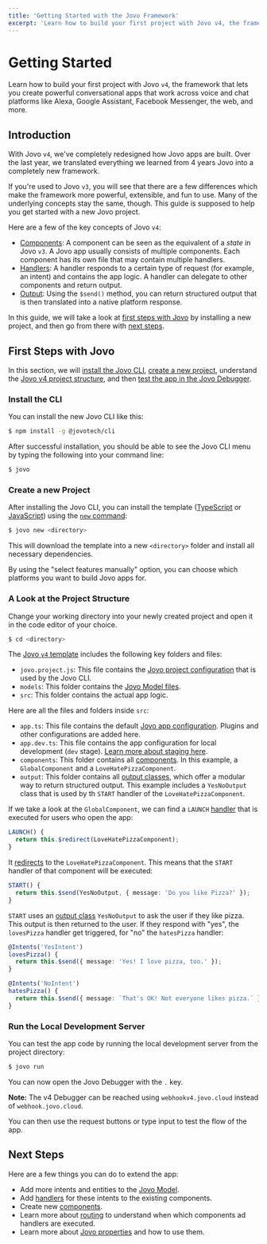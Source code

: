 ```yaml
---
title: 'Getting Started with the Jovo Framework'
excerpt: 'Learn how to build your first project with Jovo v4, the framework that lets you create powerful conversational apps that work across voice and chat platforms like Alexa, Google Assistant, Facebook Messenger, the web, and more.'
---
```


# Getting Started

Learn how to build your first project with Jovo `v4`, the framework that lets you create powerful conversational apps that work across voice and chat platforms like Alexa, Google Assistant, Facebook Messenger, the web, and more.

## Introduction

With Jovo `v4`, we've completely redesigned how Jovo apps are built. Over the last year, we translated everything we learned from 4 years Jovo into a completely new framework.

If you're used to Jovo `v3`, you will see that there are a few differences which make the framework more powerful, extensible, and fun to use. Many of the underlying concepts stay the same, though. This guide is supposed to help you get started with a new Jovo project.

Here are a few of the key concepts of Jovo `v4`:

- [Components](./components.md): A component can be seen as the equivalent of a _state_ in Jovo `v3`. A Jovo app usually consists of multiple components. Each component has its own file that may contain multiple handlers.
- [Handlers](./handlers.md): A handler responds to a certain type of request (for example, an intent) and contains the app logic. A handler can delegate to other components and return output.
- [Output](./output.md): Using the `$send()` method, you can return structured output that is then translated into a native platform response.

In this guide, we will take a look at [first steps with Jovo](#first-steps-with-jovo) by installing a new project, and then go from there with [next steps](#next-steps).

## First Steps with Jovo

In this section, we will [install the Jovo CLI](#install-the-cli), [create a new project](#create-a-new-project), understand the [Jovo v4 project structure](#a-look-at-the-project-structure), and then [test the app in the Jovo Debugger](#run-the-local-development-server).

### Install the CLI

You can install the new Jovo CLI like this:

```sh
$ npm install -g @jovotech/cli
```

After successful installation, you should be able to see the Jovo CLI menu by typing the following into your command line:

```sh
$ jovo
```

### Create a new Project

After installing the Jovo CLI, you can install the template ([TypeScript](https://github.com/jovotech/jovo-v4-template) or [JavaScript](https://github.com/jovotech/jovo-v4-template-js)) using the [`new` command](https://v4.jovo.tech/docs/new-command):

```sh
$ jovo new <directory>
```

This will download the template into a new `<directory>` folder and install all necessary dependencies.

By using the "select features manually" option, you can choose which platforms you want to build Jovo apps for.

### A Look at the Project Structure

Change your working directory into your newly created project and open it in the code editor of your choice.

```sh
$ cd <directory>
```

The [Jovo `v4` template](https://github.com/jovotech/jovo-v4-template) includes the following key folders and files:

- `jovo.project.js`: This file contains the [Jovo project configuration](./project-config.md) that is used by the Jovo CLI.
- `models`: This folder contains the [Jovo Model files](./models.md).
- `src`: This folder contains the actual app logic.

Here are all the files and folders inside `src`:

- `app.ts`: This file contains the default [Jovo app configuration](./app-config.md). Plugins and other configurations are added here.
- `app.dev.ts`: This file contains the app configuration for local development (`dev` stage). [Learn more about staging here](./staging.md).
- `components`: This folder contains all [components](./components.md). In this example, a `GlobalComponent` and a `LoveHatePizzaComponent`.
- `output`: This folder contains all [output classes](./output-classes.md), which offer a modular way to return structured output. This example includes a `YesNoOutput` class that is used by th `START` handler of the `LoveHatePizzaComponent`.

If we take a look at the `GlobalComponent`, we can find a `LAUNCH` [handler](./handlers.md) that is executed for users who open the app:

```typescript
LAUNCH() {
  return this.$redirect(LoveHatePizzaComponent);
}
```

It [redirects](./handlers.md#redirect-to-components) to the `LoveHatePizzaComponent`. This means that the `START` handler of that component will be executed:

```typescript
START() {
  return this.$send(YesNoOutput, { message: 'Do you like Pizza?' });
}
```

`START` uses an [output class](./output-classes.md) `YesNoOutput` to ask the user if they like pizza. This output is then returned to the user. If they respond with "yes", the `lovesPizza` handler get triggered, for "no" the `hatesPizza` handler:

```typescript
@Intents('YesIntent')
lovesPizza() {
  return this.$send({ message: 'Yes! I love pizza, too.' });
}

@Intents('NoIntent')
hatesPizza() {
  return this.$send({ message: `That's OK! Not everyone likes pizza.` });
}
```

### Run the Local Development Server

You can test the app code by running the local development server from the project directory:

```sh
$ jovo run
```

You can now open the Jovo Debugger with the `.` key.

**Note:** The v4 Debugger can be reached using `webhookv4.jovo.cloud` instead of `webhook.jovo.cloud`.

You can then use the request buttons or type input to test the flow of the app.

## Next Steps

Here are a few things you can do to extend the app:

- Add more intents and entities to the [Jovo Model](./models.md).
- Add [handlers](./handlers.md) for these intents to the existing components.
- Create new [components](./components.md).
- Learn more about [routing](./routing.md) to understand when which components ad handlers are executed.
- Learn more about [Jovo properties](./jovo-properties.md) and how to use them.
